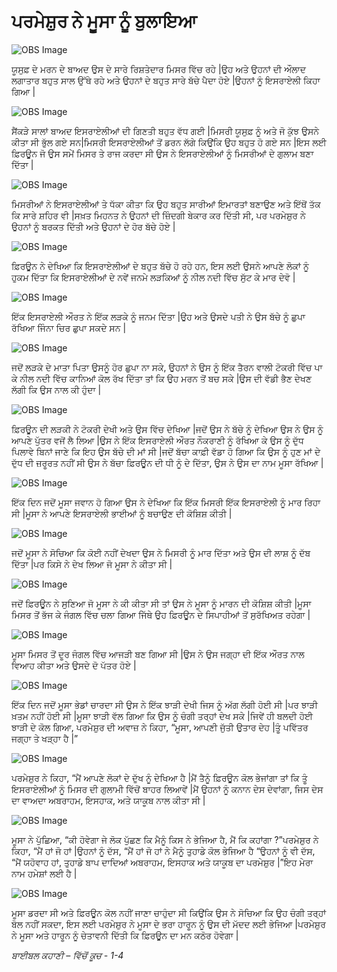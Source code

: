 # ਪਰਮੇਸ਼ੁਰ  ਨੇ ਮੂਸਾ ਨੂੰ ਬੁਲਾਇਆ

![OBS Image](https://cdn.door43.org/obs/jpg/360px/obs-en-09-01.jpg)

ਯੂਸੁਫ਼  ਦੇ ਮਰਨ ਦੇ ਬਾਅਦ ਉਸ ਦੇ ਸਾਰੇ ਰਿਸ਼ਤੇਦਾਰ ਮਿਸਰ ਵਿੱਚ ਰਹੇ |ਉਹ ਅਤੇ ਉਹਨਾਂ  ਦੀ ਔਲਾਦ ਲਗਾਤਾਰ ਬਹੁਤ ਸਾਲ ਉੱਥੇ  ਰਹੇ ਅਤੇ ਉਹਨਾਂ ਦੇ ਬਹੁਤ ਸਾਰੇ ਬੱਚੇ ਪੈਦਾ ਹੋਏ |ਉਹਨਾਂ ਨੂੰ ਇਸਰਾਏਲੀ ਕਿਹਾ ਗਿਆ |

![OBS Image](https://cdn.door43.org/obs/jpg/360px/obs-en-09-02.jpg)

ਸੈਂਕੜੇ ਸਾਲਾਂ ਬਾਅਦ ਇਸਰਾਏਲੀਆਂ ਦੀ ਗਿਣਤੀ ਬਹੁਤ ਵੱਧ ਗਈ |ਮਿਸਰੀ ਯੂਸੁਫ਼ ਨੂੰ ਅਤੇ ਜੋ ਕੁੱਝ ਉਸਨੇ ਕੀਤਾ ਸੀ ਭੁੱਲ ਗਏ ਸਨ|ਮਿਸਰੀ ਇਸਰਾਏਲੀਆਂ ਤੋਂ ਡਰਨ ਲੱਗੇ ਕਿਉਂਕਿ ਉਹ ਬਹੁਤ ਹੋ ਗਏ ਸਨ |ਇਸ ਲਈ ਫ਼ਿਰਊਨ ਜੋ ਉਸ ਸਮੇਂ ਮਿਸਰ ਤੇ ਰਾਜ ਕਰਦਾ ਸੀ ਉਸ ਨੇ ਇਸਰਾਏਲੀਆਂ ਨੂੰ ਮਿਸਰੀਆਂ ਦੇ ਗੁਲਾਮ ਬਣਾ ਦਿੱਤਾ |

![OBS Image](https://cdn.door43.org/obs/jpg/360px/obs-en-09-03.jpg)

ਮਿਸਰੀਆਂ ਨੇ ਇਸਰਾਏਲੀਆਂ ਤੇ ਧੱਕਾ ਕੀਤਾ ਕਿ ਉਹ ਬਹੁਤ ਸਾਰੀਆਂ ਇਮਾਰਤਾਂ ਬਣਾਉਣ ਅਤੇ ਇੱਥੋਂ ਤੱਕ ਕਿ ਸਾਰੇ ਸ਼ਹਿਰ ਵੀ |ਸਖ਼ਤ  ਮਿਹਨਤ ਨੇ ਉਹਨਾਂ ਦੀ ਜ਼ਿੰਦਗੀ ਬੇਕਾਰ ਕਰ ਦਿੱਤੀ ਸੀ, ਪਰ ਪਰਮੇਸ਼ੁਰ  ਨੇ ਉਹਨਾਂ ਨੂੰ ਬਰਕਤ ਦਿੱਤੀ ਅਤੇ ਉਹਨਾਂ ਦੇ ਹੋਰ ਬੱਚੇ ਹੋਏ |

![OBS Image](https://cdn.door43.org/obs/jpg/360px/obs-en-09-04.jpg)

ਫ਼ਿਰਊਨ  ਨੇ ਦੇਖਿਆ ਕਿ ਇਸਰਾਏਲੀਆਂ ਦੇ ਬਹੁਤ ਬੱਚੇ ਹੋ ਰਹੇ ਹਨ, ਇਸ ਲਈ ਉਸਨੇ ਆਪਣੇ ਲੋਕਾਂ ਨੂੰ ਹੁਕਮ ਦਿੱਤਾ ਕਿ ਇਸਰਾਏਲੀਆਂ ਦੇ ਨਵੇਂ ਜਨਮੇ ਲੜਕਿਆਂ  ਨੂੰ ਨੀਲ  ਨਦੀ ਵਿੱਚ ਸੁੱਟ  ਕੇ ਮਾਰ ਦੇਵੋ |

![OBS Image](https://cdn.door43.org/obs/jpg/360px/obs-en-09-05.jpg)

ਇੱਕ  ਇਸਰਾਏਲੀ ਔਰਤ ਨੇ ਇੱਕ  ਲੜਕੇ ਨੂੰ ਜਨਮ ਦਿੱਤਾ |ਉਹ ਅਤੇ ਉਸਦੇ ਪਤੀ ਨੇ ਉਸ ਬੱਚੇ ਨੂੰ ਛੁਪਾ ਰੱਖਿਆ ਜਿੰਨਾ ਚਿਰ ਛੁਪਾ ਸਕਦੇ ਸਨ |

![OBS Image](https://cdn.door43.org/obs/jpg/360px/obs-en-09-06.jpg)

ਜਦੋਂ ਲੜਕੇ ਦੇ ਮਾਤਾ ਪਿਤਾ ਉਸਨੂੰ ਹੋਰ ਛੁਪਾ ਨਾ  ਸਕੇ, ਉਹਨਾਂ ਨੇ ਉਸ ਨੂੰ ਇੱਕ  ਤੈਰਨ ਵਾਲੀ ਟੋਕਰੀ ਵਿੱਚ ਪਾ ਕੇ ਨੀਲ ਨਦੀ ਵਿੱਚ ਕਾਨਿਆਂ ਕੋਲ ਰੱਖ ਦਿੱਤਾ ਤਾਂ ਕਿ ਉਹ ਮਰਨ ਤੋਂ ਬਚ ਸਕੇ |ਉਸ ਦੀ ਵੱਡੀ ਭੈਣ ਦੇਖਣ ਲੱਗੀ ਕਿ ਉਸ ਨਾਲ ਕੀ ਹੁੰਦਾ |

![OBS Image](https://cdn.door43.org/obs/jpg/360px/obs-en-09-07.jpg)

ਫ਼ਿਰਊਨ  ਦੀ ਲੜਕੀ ਨੇ ਟੋਕਰੀ ਦੇਖੀ ਅਤੇ ਉਸ ਵਿੱਚ ਦੇਖਿਆ |ਜਦੋਂ ਉਸ ਨੇ ਬੱਚੇ ਨੂੰ ਦੇਖਿਆ ਉਸ ਨੇ ਉਸ ਨੂੰ ਆਪਣੇ ਪੁੱਤਰ ਵਜੋਂ ਲੈ ਲਿਆ |ਉਸ ਨੇ ਇੱਕ  ਇਸਰਾਏਲੀ ਔਰਤ ਨੌਕਰਾਣੀ  ਨੂੰ ਰੱਖਿਆ ਕੇ ਉਸ ਨੂੰ ਦੁੱਧ ਪਿਲਾਵੇ ਬਿਨਾਂ ਜਾਣੇ ਕਿ ਇਹ ਉਸ ਬੱਚੇ ਦੀ ਮਾਂ ਸੀ |ਜਦੋਂ ਬੱਚਾ ਕਾਫ਼ੀ ਵੱਡਾ ਹੋ ਗਿਆ ਕਿ ਉਸ ਨੂੰ ਹੁਣ ਮਾਂ ਦੇ ਦੁੱਧ ਦੀ ਜ਼ਰੂਰਤ ਨਹੀਂ ਸੀ ਉਸ ਨੇ ਬੱਚਾ ਫ਼ਿਰਊਨ  ਦੀ ਧੀ ਨੂੰ ਦੇ ਦਿੱਤਾ, ਉਸ ਨੇ ਉਸ ਦਾ ਨਾਮ ਮੂਸਾ ਰੱਖਿਆ |

![OBS Image](https://cdn.door43.org/obs/jpg/360px/obs-en-09-08.jpg)

ਇੱਕ ਦਿਨ ਜਦੋਂ ਮੂਸਾ ਜਵਾਨ ਹੋ ਗਿਆ ਉਸ ਨੇ ਦੇਖਿਆ ਕਿ ਇੱਕ  ਮਿਸਰੀ ਇੱਕ  ਇਸਰਾਏਲੀ ਨੂੰ ਮਾਰ ਰਿਹਾ ਸੀ |ਮੂਸਾ ਨੇ ਆਪਣੇ ਇਸਰਾਏਲੀ ਭਾਈਆਂ ਨੂੰ ਬਚਾਉਣ ਦੀ ਕੋਸ਼ਿਸ਼ ਕੀਤੀ |

![OBS Image](https://cdn.door43.org/obs/jpg/360px/obs-en-09-09.jpg)

ਜਦੋਂ ਮੂਸਾ ਨੇ ਸੋਚਿਆ ਕਿ ਕੋਈ ਨਹੀਂ ਦੇਖਦਾ ਉਸ ਨੇ ਮਿਸਰੀ ਨੂੰ ਮਾਰ ਦਿੱਤਾ ਅਤੇ ਉਸ ਦੀ ਲਾਸ਼ ਨੂੰ ਦੱਬ ਦਿੱਤਾ |ਪਰ ਕਿਸੇ ਨੇ ਦੇਖ ਲਿਆ ਜੋ ਮੂਸਾ ਨੇ ਕੀਤਾ ਸੀ |

![OBS Image](https://cdn.door43.org/obs/jpg/360px/obs-en-09-10.jpg)

ਜਦੋਂ ਫ਼ਿਰਊਨ  ਨੇ ਸੁਣਿਆ ਜੋ ਮੂਸਾ ਨੇ ਕੀ ਕੀਤਾ ਸੀ ਤਾਂ ਉਸ ਨੇ ਮੂਸਾ ਨੂੰ ਮਾਰਨ ਦੀ ਕੋਸ਼ਿਸ਼ ਕੀਤੀ |ਮੂਸਾ ਮਿਸਰ ਤੋਂ ਭੱਜ ਕੇ ਜੰਗਲ ਵਿੱਚ ਚਲਾ ਗਿਆ ਜਿੱਥੇ  ਉਹ ਫ਼ਿਰਊਨ  ਦੇ ਸਿਪਾਹੀਆਂ ਤੋਂ ਸੁਰੱਖਿਅਤ ਰਹੇਗਾ |

![OBS Image](https://cdn.door43.org/obs/jpg/360px/obs-en-09-11.jpg)

ਮੂਸਾ ਮਿਸਰ ਤੋਂ ਦੂਰ ਜੰਗਲ ਵਿੱਚ ਆਜੜੀ ਬਣ ਗਿਆ ਸੀ |ਉਸ ਨੇ ਉਸ ਜਗ੍ਹਾ ਦੀ ਇੱਕ ਔਰਤ ਨਾਲ ਵਿਆਹ ਕੀਤਾ ਅਤੇ ਉਸਦੇ  ਦੋ ਪੱਤਰ ਹੋਏ |

![OBS Image](https://cdn.door43.org/obs/jpg/360px/obs-en-09-12.jpg)

ਇੱਕ  ਦਿਨ ਜਦੋਂ ਮੂਸਾ ਭੇਡਾਂ ਚਾਰਦਾ ਸੀ ਉਸ ਨੇ ਇੱਕ ਝਾੜੀ ਦੇਖੀ ਜਿਸ ਨੂੰ ਅੱਗ ਲੱਗੀ ਹੋਈ ਸੀ |ਪਰ ਝਾੜੀ ਖ਼ਤਮ ਨਹੀਂ ਹੋਈ ਸੀ |ਮੂਸਾ ਝਾੜੀ ਵੱਲ ਗਿਆ ਕਿ ਉਸ ਨੂੰ ਚੰਗੀ ਤਰ੍ਹਾਂ  ਦੇਖ ਸਕੇ |ਜਿਵੇਂ ਹੀ ਬਲਦੀ ਹੋਈ ਝਾੜੀ ਦੇ ਕੋਲ ਗਿਆ, ਪਰਮੇਸ਼ੁਰ  ਦੀ ਅਵਾਜ਼   ਨੇ ਕਿਹਾ, “ਮੂਸਾ, ਆਪਣੀ ਜੁੱਤੀ ਉਤਾਰ ਦੇਹ |ਤੂੰ ਪਵਿੱਤਰ ਜਗ੍ਹਾ ਤੇ ਖੜ੍ਹਾ ਹੈ |”

![OBS Image](https://cdn.door43.org/obs/jpg/360px/obs-en-09-13.jpg)

ਪਰਮੇਸ਼ੁਰ  ਨੇ ਕਿਹਾ, “ਮੈਂ ਆਪਣੇ ਲੋਕਾਂ ਦੇ ਦੁੱਖ ਨੂੰ ਦੇਖਿਆ ਹੈ |ਮੈਂ ਤੈਨੂੰ ਫ਼ਿਰਊਨ ਕੋਲ ਭੇਜਾਂਗਾ ਤਾਂ ਕਿ ਤੂੰ ਇਸਰਾਏਲੀਆਂ ਨੂੰ ਮਿਸਰ ਦੀ ਗੁਲਾਮੀ ਵਿੱਚੋਂ  ਬਾਹਰ ਲਿਆਵੇਂ |ਮੈਂ ਉਹਨਾਂ ਨੂੰ ਕਨਾਨ ਦੇਸ ਦੇਵਾਂਗਾ, ਜਿਸ ਦੇਸ ਦਾ ਵਾਅਦਾ ਅਬਰਾਹਮ, ਇਸਹਾਕ, ਅਤੇ ਯਾਕੂਬ  ਨਾਲ ਕੀਤਾ ਸੀ |

![OBS Image](https://cdn.door43.org/obs/jpg/360px/obs-en-09-14.jpg)

ਮੂਸਾ ਨੇ ਪੁੱਛਿਆ, “ਕੀ ਹੋਵੇਗਾ ਜੇ ਲੋਕ ਪੁੱਛਣ ਕਿ ਮੈਨੂੰ ਕਿਸ ਨੇ ਭੇਜਿਆ ਹੈ, ਮੈਂ ਕਿ ਕਹਾਂਗਾ ?”ਪਰਮੇਸ਼ੁਰ  ਨੇ ਕਿਹਾ, “ਮੈਂ ਹਾਂ  ਜੋ ਹਾਂ  |ਉਹਨਾਂ ਨੂੰ ਦੱਸ, “ਮੈਂ ਹਾਂ  ਜੋ ਹਾਂ  ਨੇ ਮੈਨੂੰ ਤੁਹਾਡੇ ਕੋਲ ਭੇਜਿਆ ਹੈ “ਉਹਨਾਂ ਨੂੰ ਵੀ ਦੱਸ, “ਮੈਂ ਯਹੋਵਾਹ ਹਾਂ, ਤੁਹਾਡੇ ਬਾਪ ਦਾਦਿਆਂ ਅਬਰਾਹਮ, ਇਸਹਾਕ ਅਤੇ ਯਾਕੂਬ  ਦਾ ਪਰਮੇਸ਼ੁਰ  |”ਇਹ ਮੇਰਾ ਨਾਮ ਹਮੇਸ਼ਾਂ ਲਈ ਹੈ |  

![OBS Image](https://cdn.door43.org/obs/jpg/360px/obs-en-09-15.jpg)

ਮੂਸਾ ਡਰਦਾ ਸੀ ਅਤੇ ਫ਼ਿਰਊਨ  ਕੋਲ ਨਹੀਂ ਜਾਣਾ ਚਾਹੁੰਦਾ ਸੀ ਕਿਉਂਕਿ ਉਸ ਨੇ ਸੋਚਿਆ ਕਿ ਉਹ ਚੰਗੀ ਤਰ੍ਹਾਂ  ਬੋਲ ਨਹੀਂ ਸਕਦਾ, ਇਸ ਲਈ ਪਰਮੇਸ਼ੁਰ  ਨੇ ਮੂਸਾ ਦੇ ਭਰਾ ਹਾਰੂਨ  ਨੂੰ ਉਸ ਦੀ ਮੱਦਦ ਲਈ ਭੇਜਿਆ |ਪਰਮੇਸ਼ੁਰ  ਨੇ ਮੂਸਾ ਅਤੇ ਹਾਰੂਨ  ਨੂੰ ਚੇਤਾਵਨੀ ਦਿੱਤੀ ਕਿ ਫ਼ਿਰਊਨ  ਦਾ ਮਨ ਕਠੋਰ ਹੋਵੇਗਾ |

_ਬਾਈਬਲ ਕਹਾਣੀ – ਵਿੱਚੋਂ   ਕੂਚ  -  1-4_